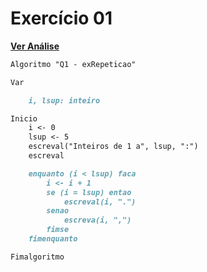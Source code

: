# Exercício 01

[**Ver Análise**](Analise01.md)

```markdown
Algoritmo "Q1 - exRepeticao"

Var

    i, lsup: inteiro

Inicio
    i <- 0
    lsup <- 5
    escreval("Inteiros de 1 a", lsup, ":")
    escreval

    enquanto (i < lsup) faca
        i <- i + 1
        se (i = lsup) entao
            escreval(i, ".")
        senao
            escreva(i, ",")
        fimse
    fimenquanto

Fimalgoritmo
